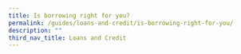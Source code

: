 ```yaml
---
title: Is borrowing right for you?​
permalink: /guides/loans-and-credit/is-borrowing-right-for-you/
description: ""
third_nav_title: Loans and Credit
---
```

